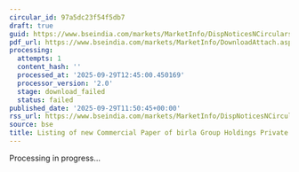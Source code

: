 ```yaml
---
circular_id: 97a5dc23f54f5db7
draft: true
guid: https://www.bseindia.com/markets/MarketInfo/DispNoticesNCirculars.aspx?Noticeid={97BFF6FC-2CA9-43FE-B524-455AD7FB02B6}&noticeno=20250929-42&dt=09/29/2025&icount=42&totcount=48&flag=0
pdf_url: https://www.bseindia.com/markets/MarketInfo/DownloadAttach.aspx?id=20250929-42&attachedId=
processing:
  attempts: 1
  content_hash: ''
  processed_at: '2025-09-29T12:45:00.450169'
  processor_version: '2.0'
  stage: download_failed
  status: failed
published_date: '2025-09-29T11:50:45+00:00'
rss_url: https://www.bseindia.com/markets/MarketInfo/DispNoticesNCirculars.aspx?Noticeid={97BFF6FC-2CA9-43FE-B524-455AD7FB02B6}&noticeno=20250929-42&dt=09/29/2025&icount=42&totcount=48&flag=0
source: bse
title: Listing of new Commercial Paper of birla Group Holdings Private Limited
---
```


Processing in progress...